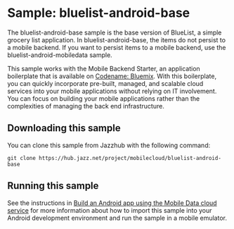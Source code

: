 Sample: bluelist-android-base
===

The bluelist-android-base sample is the base version of BlueList, a simple grocery list application.  In bluelist-android-base, the items do not persist to a mobile backend. If you want to persist items to a mobile backend, use the bluelist-android-mobiledata sample.

This sample works with the Mobile Backend Starter, an application boilerplate that is available on [Codename: Bluemix](https://www.ng.bluemix.net).  With this boilerplate, you can quickly incorporate pre-built, managed, and scalable cloud services into your mobile applications without relying on IT involvement. You can focus on building your mobile applications rather than the complexities of managing the back end infrastructure.


Downloading this sample
---
You can clone this sample from Jazzhub with the following command: 

    git clone https://hub.jazz.net/project/mobilecloud/bluelist-android-base


Running this sample
---

See the instructions in [Build an Android app using the Mobile Data cloud service](http://www.ibm.com/developerworks/library/mo-android-mobiledata-app/index.html) for more information about how to import this sample into your Android development environment and run the sample in a mobile emulator.

